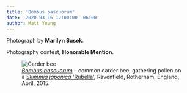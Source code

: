 ```yaml
---
title: 'Bombus pascuorum'
date: '2020-03-16 12:00:00 -06:00'
author: Matt Young
---
```

Photograph by **Marilyn Susek**.

Photography contest, **Honorable Mention**.

<figure>
<img src="{{ site.baseurl }}/uploads/2020/Susek.Gathering_pollen.jpg" alt="Carder bee"/>
<figcaption><a href="https://www.bumblebeeconservation.org/ginger-yellow-bumblebees/common-carder-bee/"><i>Bombus pascuorum</i></a> &ndash; common carder bee, gathering pollen on a <a href="https://www.gardenersworld.com/plants/skimmia-japonica-rubella/"><i>Skimmia japonica</i> 'Rubella'</a>, Ravenfield, Rotherham, England, April, 2015.
</figcaption>
</figure>
